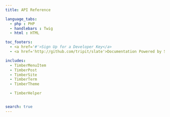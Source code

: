 ```yaml
---
title: API Reference

language_tabs:
  - php : PHP
  - handlebars : Twig
  - html : HTML

toc_footers:
  - <a href='#'>Sign Up for a Developer Key</a>
  - <a href='http://github.com/tripit/slate'>Documentation Powered by Slate</a>

includes:
  - TimberMenuItem
  - TimberPost
  - TimberSite
  - TimberTerm
  - TimberTheme

  - TimberHelper


search: true
---
```

